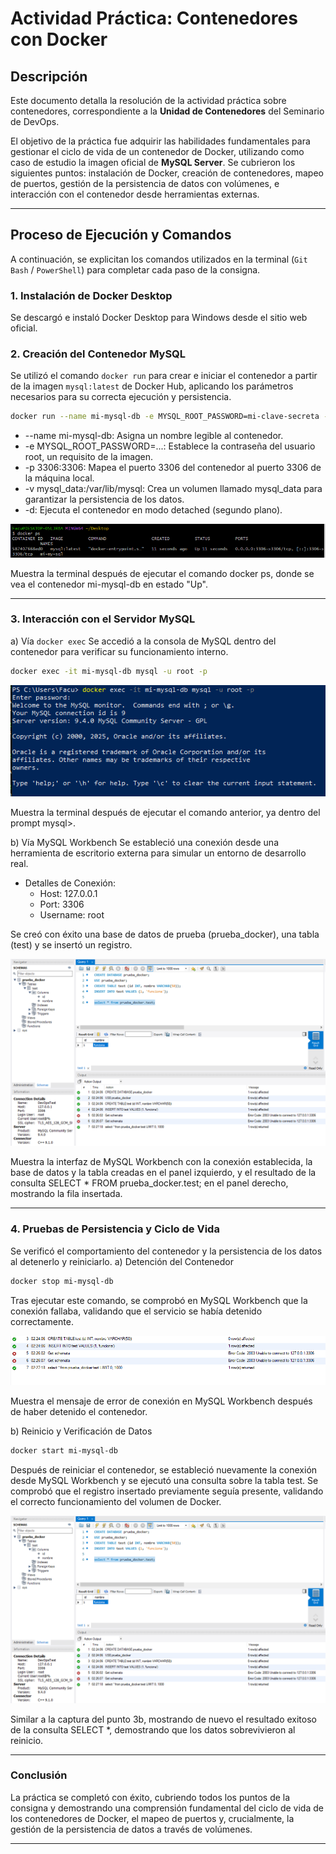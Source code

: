 # Actividad Práctica: Contenedores con Docker

## Descripción

Este documento detalla la resolución de la actividad práctica sobre contenedores, correspondiente a la **Unidad de Contenedores** del Seminario de DevOps.

El objetivo de la práctica fue adquirir las habilidades fundamentales para gestionar el ciclo de vida de un contenedor de Docker, utilizando como caso de estudio la imagen oficial de **MySQL Server**. Se cubrieron los siguientes puntos: instalación de Docker, creación de contenedores, mapeo de puertos, gestión de la persistencia de datos con volúmenes, e interacción con el contenedor desde herramientas externas.

---

## Proceso de Ejecución y Comandos

A continuación, se explicitan los comandos utilizados en la terminal (`Git Bash` / `PowerShell`) para completar cada paso de la consigna.

### 1. Instalación de Docker Desktop

Se descargó e instaló Docker Desktop para Windows desde el sitio web oficial.

### 2. Creación del Contenedor MySQL

Se utilizó el comando `docker run` para crear e iniciar el contenedor a partir de la imagen `mysql:latest` de Docker Hub, aplicando los parámetros necesarios para su correcta ejecución y persistencia.

```bash
docker run --name mi-mysql-db -e MYSQL_ROOT_PASSWORD=mi-clave-secreta -p 3306:3306 -v mysql_data:/var/lib/mysql -d mysql:latest
```

- --name mi-mysql-db: Asigna un nombre legible al contenedor.
- -e MYSQL_ROOT_PASSWORD=...: Establece la contraseña del usuario root, un requisito de la imagen.
- -p 3306:3306: Mapea el puerto 3306 del contenedor al puerto 3306 de la máquina local.
- -v mysql_data:/var/lib/mysql: Crea un volumen llamado mysql_data para garantizar la persistencia de los datos.
- -d: Ejecuta el contenedor en modo detached (segundo plano).

![data](assets/DockerPsUP.png)

Muestra la terminal después de ejecutar el comando docker ps, donde se vea el contenedor mi-mysql-db en estado "Up".

---

### 3. Interacción con el Servidor MySQL

a) Vía `docker exec`
Se accedió a la consola de MySQL dentro del contenedor para verificar su funcionamiento interno.

```bash
docker exec -it mi-mysql-db mysql -u root -p
```

![data](assets/DockerExec.png)

Muestra la terminal después de ejecutar el comando anterior, ya dentro del prompt mysql>.

b) Vía MySQL Workbench
Se estableció una conexión desde una herramienta de escritorio externa para simular un entorno de desarrollo real.

- Detalles de Conexión:
    - Host: 127.0.0.1
    - Port: 3306
    - Username: root

Se creó con éxito una base de datos de prueba (prueba_docker), una tabla (test) y se insertó un registro.

![data](assets/MySQLWorkbech.png)

Muestra la interfaz de MySQL Workbench con la conexión establecida, la base de datos y la tabla creadas en el panel izquierdo, y el resultado de la consulta SELECT * FROM prueba_docker.test; en el panel derecho, mostrando la fila insertada.

---

### 4. Pruebas de Persistencia y Ciclo de Vida

Se verificó el comportamiento del contenedor y la persistencia de los datos al detenerlo y reiniciarlo.
a) Detención del Contenedor

```bash
docker stop mi-mysql-db
```

Tras ejecutar este comando, se comprobó en MySQL Workbench que la conexión fallaba, validando que el servicio se había detenido correctamente.

![data](assets/ErrorServer_TurnOnServer.png)

Muestra el mensaje de error de conexión en MySQL Workbench después de haber detenido el contenedor.

b) Reinicio y Verificación de Datos

```bash
docker start mi-mysql-db
```

Después de reiniciar el contenedor, se estableció nuevamente la conexión desde MySQL Workbench y se ejecutó una consulta sobre la tabla test. Se comprobó que el registro insertado previamente seguía presente, validando el correcto funcionamiento del volumen de Docker.

![data](assets/MySQLWorkbech.png)

Similar a la captura del punto 3b, mostrando de nuevo el resultado exitoso de la consulta SELECT *, demostrando que los datos sobrevivieron al reinicio.

---

### Conclusión
La práctica se completó con éxito, cubriendo todos los puntos de la consigna y demostrando una comprensión fundamental del ciclo de vida de los contenedores de Docker, el mapeo de puertos y, crucialmente, la gestión de la persistencia de datos a través de volúmenes.

---